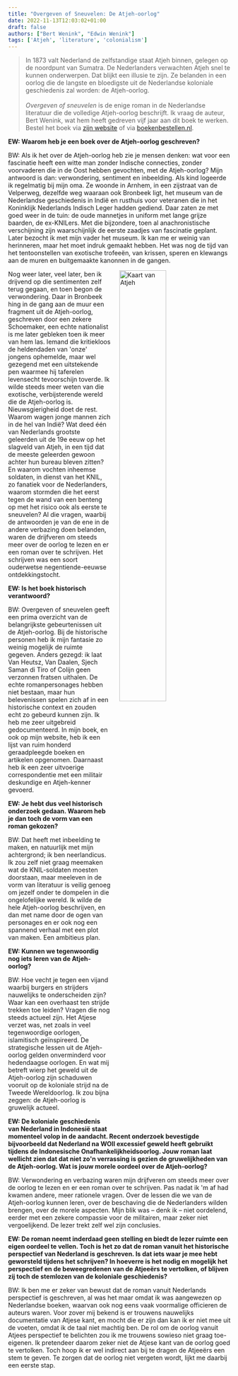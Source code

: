 ```yaml
---
title: "Overgeven of Sneuvelen: De Atjeh-oorlog"
date: 2022-11-13T12:03:02+01:00
draft: false
authors: ["Bert Wenink", "Edwin Wenink"]
tags: ['Atjeh', 'literature', 'colonialism']
---
```


> In 1873 valt Nederland de zelfstandige staat Atjeh binnen, gelegen op de noordpunt van Sumatra.
De Nederlanders verwachten Atjeh snel te kunnen onderwerpen.
Dat blijkt een illusie te zijn.
Ze belanden in een oorlog die de langste en bloedigste uit de Nederlandse koloniale geschiedenis zal worden: de Atjeh-oorlog.<br>
> <br>
> *Overgeven of sneuvelen* is de enige roman in de Nederlandse literatuur die de volledige Atjeh-oorlog beschrijft.
Ik vraag de auteur, Bert Wenink, wat hem heeft gedreven vijf jaar aan dit boek te werken.
Bestel het boek via [zijn website](https://bertwenink.nl/bestellen) of via [boekenbestellen.nl](https://www.boekenbestellen.nl/boek/overgeven-of-sneuvelen/9789083254203).

**EW: Waarom heb je een boek over de Atjeh-oorlog geschreven?**

BW: Als ik het over de Atjeh-oorlog heb zie je mensen denken: wat voor een fascinatie heeft een witte man zonder Indische connecties, zonder voorvaderen die in de Oost hebben gevochten, met de Atjeh-oorlog? Mijn antwoord is dan: verwondering, sentiment en inbeelding.
Als kind logeerde ik regelmatig bij mijn oma.
Ze woonde in Arnhem, in een zijstraat van de Velperweg, dezelfde weg waaraan ook Bronbeek ligt, het museum van de Nederlandse geschiedenis in Indië en rusthuis voor veteranen die in het Koninklijk Nederlands Indisch Leger hadden gediend.
Daar zaten ze met goed weer in de tuin: de oude mannetjes in uniform met lange grijze baarden, de ex-KNILers.
Met die bijzondere, toen al anachronistische verschijning zijn waarschijnlijk de eerste zaadjes van fascinatie geplant.
Later bezocht ik met mijn vader het museum.
Ik kan me er weinig van herinneren, maar het moet indruk gemaakt hebben.
Het was nog de tijd van het tentoonstellen van exotische trofeeën, van krissen, speren en klewangs aan de muren en buitgemaakte kanonnen in de gangen.

<!--![Kaart van Atjeh](/images/69/atjeh.png)-->
<figure>
	<img align="right" alt="Kaart van Atjeh" style="width:50%; margin-left: 20px" src="/images/69/atjeh.png" />
</figure>

Nog weer later, veel later, ben ik drijvend op die sentimenten zelf terug gegaan, en toen begon de verwondering.
Daar in Bronbeek hing in de gang aan de muur een fragment uit de Atjeh-oorlog, geschreven door een zekere Schoemaker, een echte nationalist is me later gebleken toen ik meer van hem las.
Iemand die kritiekloos de heldendaden van 'onze' jongens ophemelde, maar wel gezegend met een uitstekende pen waarmee hij taferelen levensecht tevoorschijn toverde.
Ik wilde steeds meer weten van die exotische, verbijsterende wereld die de Atjeh-oorlog is.
Nieuwsgierigheid doet de rest.
Waarom wagen jonge mannen zich in de hel van Indië? Wat deed één van Nederlands grootste geleerden uit de 19e eeuw op het slagveld van Atjeh, in een tijd dat de meeste geleerden gewoon achter hun bureau bleven zitten? En waarom vochten inheemse soldaten, in dienst van het KNIL, zo fanatiek voor de Nederlanders, waarom stormden die het eerst tegen de wand van een benteng op met het risico ook als eerste te sneuvelen? Al die vragen, waarbij de antwoorden je van de ene in de andere verbazing doen belanden, waren de drijfveren om steeds meer over de oorlog te lezen en er een roman over te schrijven.
Het schrijven was een soort ouderwetse negentiende-eeuwse ontdekkingstocht.

**EW: Is het boek historisch verantwoord?**

BW: Overgeven of sneuvelen geeft een prima overzicht van de belangrijkste gebeurtenissen uit de Atjeh-oorlog.
Bij de historische personen heb ik mijn fantasie zo weinig mogelijk de ruimte gegeven.
Anders gezegd: ik laat Van Heutsz, Van Daalen, Sjech Saman di Tiro of Colijn geen verzonnen fratsen uithalen.
De echte romanpersonages hebben niet bestaan, maar hun belevenissen spelen zich af in een historische context en zouden echt zo gebeurd kunnen zijn.
Ik heb me zeer uitgebreid gedocumenteerd.
In mijn boek, en ook op mijn website, heb ik een lijst van ruim honderd geraadpleegde boeken en artikelen opgenomen.
Daarnaast heb ik een zeer uitvoerige correspondentie met een militair deskundige en Atjeh-kenner gevoerd. 

**EW: Je hebt dus veel historisch onderzoek gedaan. Waarom heb je dan toch de vorm van een roman gekozen?**

BW: Dat heeft met inbeelding te maken, en natuurlijk met mijn achtergrond; ik ben neerlandicus.
Ik zou zelf niet graag meemaken wat de KNIL-soldaten moesten doorstaan, maar meeleven in de vorm van literatuur is veilig genoeg om jezelf onder te dompelen in die ongelofelijke wereld.
Ik wilde de hele Atjeh-oorlog beschrijven, en dan met name door de ogen van personages en er ook nog een spannend verhaal met een plot van  maken.
Een ambitieus plan.

**EW: Kunnen we tegenwoordig nog iets leren van de Atjeh-oorlog?**

BW: Hoe vecht je tegen een vijand waarbij burgers en strijders nauwelijks te onderscheiden zijn? Waar kan een overhaast ten strijde trekken toe leiden? Vragen die nog steeds actueel zijn.
Het Atjese verzet was, net zoals in veel tegenwoordige oorlogen, islamitisch geïnspireerd.
De strategische lessen uit de Atjeh-oorlog gelden onverminderd voor hedendaagse oorlogen.
En wat mij betreft wierp het geweld uit de Atjeh-oorlog zijn schaduwen vooruit op de koloniale strijd na de Tweede Wereldoorlog.
Ik zou bijna zeggen: de Atjeh-oorlog is gruwelijk actueel.

**EW: De koloniale geschiedenis van Nederland in Indonesië staat momenteel volop in de aandacht. Recent onderzoek bevestigde bijvoorbeeld dat Nederland na WOII excessief geweld heeft gebruikt tijdens de Indonesische Onafhankelijkheidsoorlog. Jouw roman laat wellicht zien dat dat niet zo'n verrassing is gezien de gruwelijkheden van de Atjeh-oorlog.
Wat is jouw morele oordeel over de Atjeh-oorlog?**

BW: Verwondering en verbazing waren mijn drijfveren om steeds meer over de oorlog te lezen en er een roman over te schrijven.
Pas nadat ik 'm af had kwamen andere, meer rationele vragen.
Over de lessen die we van de Atjeh-oorlog kunnen leren, over de beschaving die de Nederlanders wilden brengen, over de morele aspecten.
Mijn blik was – denk ik – niet oordelend, eerder met een zekere compassie voor de militairen, maar zeker niet vergoelijkend.
De lezer trekt zelf wel zijn conclusies. 

**EW: De roman neemt inderdaad geen stelling en biedt de lezer ruimte een eigen oordeel te vellen. Toch is het zo dat de roman vanuit het historische perspectief van Nederland is geschreven.
Is dat iets waar je mee hebt geworsteld tijdens het schrijven?
In hoeverre is het nodig en mogelijk het perspectief en de beweegredenen van de Atjeeërs te vertolken, of blijven zij toch de stemlozen van de koloniale geschiedenis?**

BW: Ik ben me er zeker van bewust dat de roman vanuit Nederlands perspectief is geschreven, al was het maar omdat ik was aangewezen op Nederlandse boeken, waarvan ook nog eens vaak voormalige officieren de auteurs waren.
Voor zover mij bekend is er trouwens nauwelijks documentatie van Atjese kant, en mocht die er zijn dan kan ik er niet mee uit de voeten, omdat ik de taal niet machtig ben.
De rol om de oorlog vanuit Atjees perspectief te belichten zou ik me trouwens sowieso niet graag toe-eigenen.
Ik pretendeer daarom zeker niet de Atjese kant van de oorlog goed te vertolken.
Toch hoop ik er wel indirect aan bij te dragen de Atjeeërs een stem te geven.
Te zorgen dat de oorlog niet vergeten wordt, lijkt me daarbij een eerste stap.
